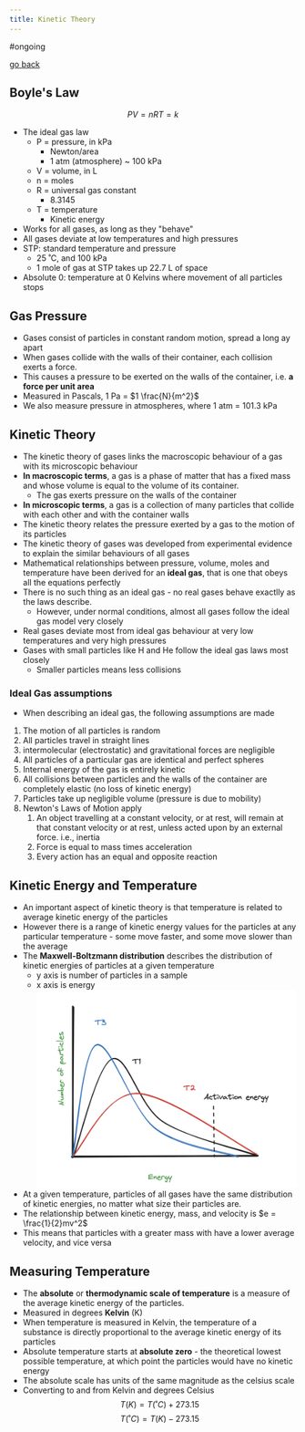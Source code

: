 ```yaml
---
title: Kinetic Theory
---
```


#ongoing

[go back](11Subjects/11Chemistry.md)

## Boyle's Law

$$PV=nRT=k$$
- The ideal gas law
	- P = pressure, in kPa
		- Newton/area
		- 1 atm (atmosphere) ~ 100 kPa
	- V = volume, in L
	- n = moles
	- R = universal gas constant
		- 8.3145
	- T = temperature
		- Kinetic energy
- Works for all gases, as long as they "behave"
- All gases deviate at low temperatures and high pressures
- STP: standard temperature and pressure
	- 25 ˚C, and 100 kPa
	- 1 mole of gas at STP takes up 22.7 L of space
- Absolute 0: temperature at 0 Kelvins where movement of all particles stops

## Gas Pressure
- Gases consist of particles in constant random motion, spread a long ay apart
- When gases collide with the walls of their container, each collision exerts a force. 
- This causes a pressure to be exerted on the walls of the container, i.e. **a force per unit area**
- Measured in Pascals, 1 Pa = $1 \frac{N}{m^2}$
- We also measure pressure in atmospheres, where 1 atm = 101.3 kPa

## Kinetic Theory
- The kinetic theory of gases links the macroscopic behaviour of a gas with its microscopic behaviour
- **In macroscopic terms**,  a gas is a phase of matter that has a fixed mass and whose volume is equal to the volume of its container. 
	- The gas exerts pressure on the walls of the container
- **In microscopic terms**, a gas is a collection of many particles that collide with each other and with the container walls
- The kinetic theory relates the pressure exerted by a gas to the motion of its particles
- The kinetic theory of gases was developed from experimental evidence to explain the similar behaviours of all gases
- Mathematical relationships between pressure, volume, moles and temperature have been derived for an **ideal gas**, that is one that obeys all the equations perfectly
- There is no such thing as an ideal gas - no real gases behave exactlly as the laws describe.
	- However, under normal conditions, almost all gases follow the ideal gas model very closely
- Real gases deviate most from ideal gas behaviour at very low temperatures and very high pressures
- Gases with small particles like H and He follow the ideal gas laws most closely
	- Smaller particles means less collisions

### Ideal Gas assumptions
- When describing an ideal gas, the following assumptions are made
1. The motion of all particles is random
2. All particles travel in straight lines
3. intermolecular (electrostatic) and gravitational forces are negligible
4. All particles of a particular gas are identical and perfect spheres
5. Internal energy of the gas is entirely kinetic
6. All collisions between particles and the walls of the container are completely elastic (no loss of kinetic energy)
7. Particles take up negligible volume (pressure is due to mobility)
8. Newton's Laws of Motion apply
	1. An object travelling at a constant velocity, or at rest, will remain at that constant velocity or at rest, unless acted upon by an external force. i.e., inertia
	2. Force is equal to mass times acceleration
	3. Every action has an equal and opposite reaction

## Kinetic Energy and Temperature
- An important aspect of kinetic theory is that temperature is related to average kinetic energy of the particles
- However there is a range of kinetic energy values for the particles at any particular temperature - some move faster, and some move slower than the average
- The **Maxwell-Boltzmann distribution** describes the distribution of kinetic energies of particles at a given temperature
	- y axis is number of particles in a sample
	- x axis is energy
![](images/Screenshot%202023-08-08%20at%2012.58.49%20pm.png)
- At a given temperature, particles of all gases have the same distribution of kinetic energies, no matter what size their particles are. 
- The relationship between kinetic energy, mass, and velocity is $e = \frac{1}{2}mv^2$
- This means that particles with a greater mass with have a lower average velocity, and vice versa

## Measuring Temperature
- The **absolute** or **thermodynamic scale of temperature** is a measure of the average kinetic energy of the particles. 
- Measured in degrees **Kelvin** (K)
- When temperature is measured in Kelvin, the temperature of a substance is directly proportional to the average kinetic energy of its particles
- Absolute temperature starts at **absolute zero** - the theoretical lowest possible temperature, at which point the particles would have no kinetic energy
- The absolute scale has units of the same magnitude as the celsius scale
- Converting to and from Kelvin and degrees Celsius
$$T(K)=T(˚C)+273.15$$
$$T(˚C)=T(K)-273.15$$

